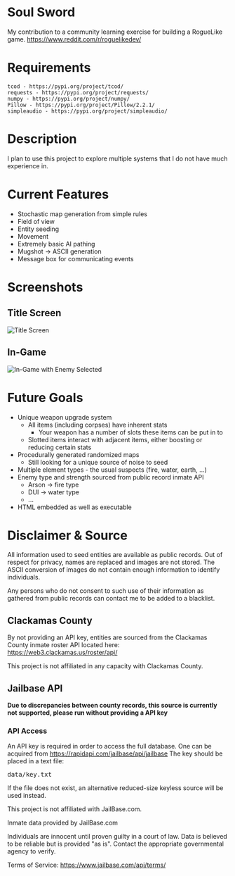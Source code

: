 # Soul Sword
My contribution to a community learning exercise for building a RogueLike game.
https://www.reddit.com/r/roguelikedev/

# Requirements
	tcod - https://pypi.org/project/tcod/
	requests - https://pypi.org/project/requests/
	numpy - https://pypi.org/project/numpy/
	Pillow - https://pypi.org/project/Pillow/2.2.1/
	simpleaudio - https://pypi.org/project/simpleaudio/
	
# Description
I plan to use this project to explore multiple systems that I do not have much experience in.

# Current Features
 - Stochastic map generation from simple rules
 - Field of view
 - Entity seeding
 - Movement
 - Extremely basic AI pathing
 - Mugshot -> ASCII generation
 - Message box for communicating events
 
# Screenshots
## Title Screen
![Title Screen](https://liqmix.github.io/title-16a04199.jpg)
## In-Game
![In-Game with Enemy Selected](https://liqmix.github.io/game-62d6ddd3.jpg)
# Future Goals
 - Unique weapon upgrade system
	- All items (including corpses) have inherent stats
        - Your weapon has a number of slots these items can be put in to
	- Slotted items interact with adjacent items, either boosting or reducing certain stats
 - Procedurally generated randomized maps
	- Still looking for a unique source of noise to seed
 - Multiple element types - the usual suspects (fire, water, earth, ...)
 - Enemy type and strength sourced from public record inmate API
	- Arson -> fire type
	- DUI   -> water type
	- ...
 - HTML embedded as well as executable


# Disclaimer & Source
All information used to seed entities are available as public records. 
Out of respect for privacy, names are replaced and images are not stored.
The ASCII conversion of images do not contain enough information to identify individuals.

Any persons who do not consent to such use of their information as gathered from public records can contact me to be added to a blacklist.

## Clackamas County ##
By not providing an API key, entities are sourced from the Clackamas County inmate roster API located here: https://web3.clackamas.us/roster/api/

This project is not affiliated in any capacity with Clackamas County.

## Jailbase API ## 
**Due to discrepancies between county records, this source is currently not supported, please run without providing a API key**
### API Access ###
An API key is required in order to access the full database. One can be acquired from https://rapidapi.com/jailbase/api/jailbase
The key should be placed in a text file:
<pre>data/key.txt</pre>
If the file does not exist, an alternative reduced-size keyless source will be used instead.

This project is not affiliated with JailBase.com.

Inmate data provided by JailBase.com
 
 Individuals are innocent until proven guilty in a court of law. 
 Data is believed to be reliable but is provided "as is". 
 Contact the appropriate governmental agency to verify.
 
Terms of Service:
 https://www.jailbase.com/api/terms/
